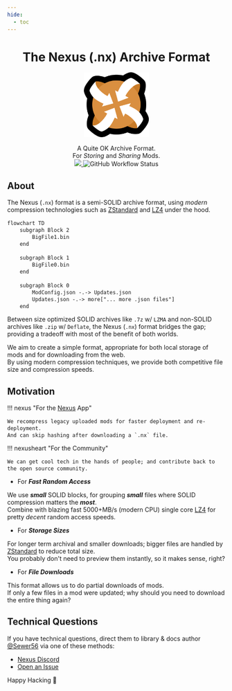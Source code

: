 ```yaml
---
hide:
  - toc
---
```


<div align="center">
	<h1>The Nexus (.nx) Archive Format</h1>
	<img src="./Nexus/Images/Nexus-Icon.png" width="150" align="center" />
	<br/> <br/>
    A Quite OK Archive Format.
    <br/>
    For <i>Storing</i> and <i>Sharing</i> Mods.<br/>
    <a href="https://codecov.io/gh/Nexus-Mods/NexusMods.Archives.Nx" > 
      <img src="https://codecov.io/gh/Nexus-Mods/NexusMods.Archives.Nx/branch/main/graph/badge.svg?token=ZRKYAL4EF2"/> 
    </a>
    <img alt="GitHub Workflow Status" src="https://img.shields.io/github/actions/workflow/status/Nexus-Mods/NexusMods.Archives.Nx/BuildAndTest.yml">
</div>

## About

The Nexus (`.nx`) format is a semi-SOLID archive format, using *modern* compression technologies such as
[ZStandard](http://facebook.github.io/zstd/) and [LZ4](http://lz4.github.io/lz4/) under the hood.

```mermaid
flowchart TD
    subgraph Block 2
        BigFile1.bin
    end

    subgraph Block 1
        BigFile0.bin
    end

    subgraph Block 0
        ModConfig.json -.-> Updates.json 
        Updates.json -.-> more["... more .json files"]        
    end
```

Between size optimized SOLID archives like `.7z` w/ `LZMA` and non-SOLID archives like `.zip` w/ `Deflate`, the Nexus 
(`.nx`) format bridges the gap; providing a tradeoff with most of the benefit of both worlds.

We aim to create a simple format, appropriate for both local storage of mods and for downloading from the web.  
By using modern compression techniques, we provide both competitive file size and compression speeds.  

## Motivation

!!! nexus "For the [Nexus](https://github.com/Nexus-Mods/NexusMods.App) App"

    We recompress legacy uploaded mods for faster deployment and re-deployment.  
    And can skip hashing after downloading a `.nx` file.  

!!! nexusheart "For the Community"

    We can get cool tech in the hands of people; and contribute back to the open source community.

- For ***Fast Random Access***

We use ***small*** SOLID blocks, for grouping ***small*** files where SOLID compression matters the ***most***.  
Combine with blazing fast 5000+MB/s (modern CPU) single core [LZ4](http://lz4.github.io/lz4/) for pretty *decent* random access speeds.  

- For ***Storage Sizes***

For longer term archival and smaller downloads; bigger files are handled by [ZStandard](http://facebook.github.io/zstd/) to reduce total size.  
You probably don't need to preview them instantly, so it makes sense, right?  

- For ***File Downloads***

This format allows us to do partial downloads of mods.  
If only a few files in a mod were updated; why should you need to download the entire thing again?  

## Technical Questions

If you have technical questions, direct them to library & docs author [@Sewer56](https://github.com/Sewer56) 
via one of these methods:  

- [Nexus Discord](https://discord.gg/nexusmods)  
- [Open an Issue](https://github.com/Nexus-Mods/NexusMods.Archives.Nx/issues/new)  

Happy Hacking 🧡